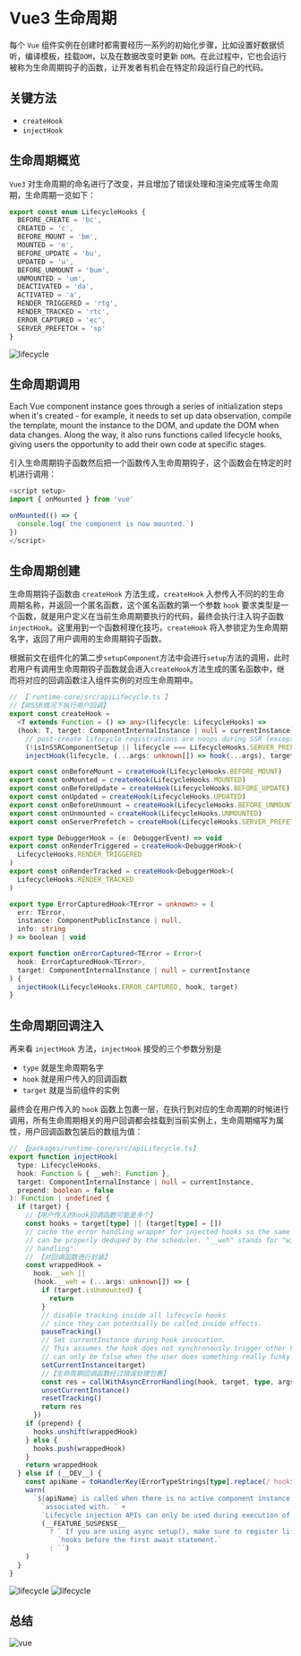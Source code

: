 # Vue3 生命周期

每个 `Vue` 组件实例在创建时都需要经历一系列的初始化步骤，比如设置好数据侦听，编译模板，挂载`DOM`，以及在数据改变时更新 `DOM`。在此过程中，它也会运行被称为生命周期钩子的函数，让开发者有机会在特定阶段运行自己的代码。

## 关键方法

- `createHook`
- `injectHook`

## 生命周期概览

`Vue3` 对生命周期的命名进行了改变，并且增加了错误处理和渲染完成等生命周期，生命周期一览如下：

```ts
export const enum LifecycleHooks {
  BEFORE_CREATE = 'bc',
  CREATED = 'c',
  BEFORE_MOUNT = 'bm',
  MOUNTED = 'm',
  BEFORE_UPDATE = 'bu',
  UPDATED = 'u',
  BEFORE_UNMOUNT = 'bum',
  UNMOUNTED = 'um',
  DEACTIVATED = 'da',
  ACTIVATED = 'a',
  RENDER_TRIGGERED = 'rtg',
  RENDER_TRACKED = 'rtc',
  ERROR_CAPTURED = 'ec',
  SERVER_PREFETCH = 'sp'
}
```

![lifecycle](./assets/lifecycle.png)

## 生命周期调用

Each Vue component instance goes through a series of initialization steps when it's created - for example, it needs to set up data observation, compile the template, mount the instance to the DOM, and update the DOM when data changes. Along the way, it also runs functions called lifecycle hooks, giving users the opportunity to add their own code at specific stages.

引入生命周期钩子函数然后把一个函数传入生命周期钩子，这个函数会在特定的时机进行调用：

```js
<script setup>
import { onMounted } from 'vue'

onMounted(() => {
  console.log(`the component is now mounted.`)
})
</script>
```

## 生命周期创建

生命周期钩子函数由 `createHook` 方法生成，`createHook` 入参传入不同的的生命周期名称，并返回一个匿名函数，这个匿名函数的第一个参数 `hook` 要求类型是一个函数，就是用户定义在当前生命周期要执行的代码，最终会执行注入钩子函数 `injectHook`。这里用到一个函数柯理化技巧，`createHook` 将入参锁定为生命周期名字，返回了用户调用的生命周期钩子函数。

根据前文在组件化的第二步`setupComponent`方法中会进行`setup`方法的调用，此时若用户有调用生命周期钩子函数就会进入`createHook`方法生成的匿名函数中，继而将对应的回调函数注入组件实例的对应生命周期中。

```ts
// 【`runtime-core/src/apiLifecycle.ts`】
//【非SSR情况下执行用户回调】
export const createHook =
  <T extends Function = () => any>(lifecycle: LifecycleHooks) =>
  (hook: T, target: ComponentInternalInstance | null = currentInstance) =>
    // post-create lifecycle registrations are noops during SSR (except for serverPrefetch)
    (!isInSSRComponentSetup || lifecycle === LifecycleHooks.SERVER_PREFETCH) &&
    injectHook(lifecycle, (...args: unknown[]) => hook(...args), target)

export const onBeforeMount = createHook(LifecycleHooks.BEFORE_MOUNT)
export const onMounted = createHook(LifecycleHooks.MOUNTED)
export const onBeforeUpdate = createHook(LifecycleHooks.BEFORE_UPDATE)
export const onUpdated = createHook(LifecycleHooks.UPDATED)
export const onBeforeUnmount = createHook(LifecycleHooks.BEFORE_UNMOUNT)
export const onUnmounted = createHook(LifecycleHooks.UNMOUNTED)
export const onServerPrefetch = createHook(LifecycleHooks.SERVER_PREFETCH)

export type DebuggerHook = (e: DebuggerEvent) => void
export const onRenderTriggered = createHook<DebuggerHook>(
  LifecycleHooks.RENDER_TRIGGERED
)
export const onRenderTracked = createHook<DebuggerHook>(
  LifecycleHooks.RENDER_TRACKED
)

export type ErrorCapturedHook<TError = unknown> = (
  err: TError,
  instance: ComponentPublicInstance | null,
  info: string
) => boolean | void

export function onErrorCaptured<TError = Error>(
  hook: ErrorCapturedHook<TError>,
  target: ComponentInternalInstance | null = currentInstance
) {
  injectHook(LifecycleHooks.ERROR_CAPTURED, hook, target)
}
```

## 生命周期回调注入

再来看 `injectHook` 方法，`injectHook` 接受的三个参数分别是

- `type` 就是生命周期名字
- `hook` 就是用户传入的回调函数
- `target` 就是当前组件的实例

最终会在用户传入的 `hook` 函数上包裹一层，在执行到对应的生命周期的时候进行调用，所有生命周期相关的用户回调都会挂载到当前实例上，生命周期缩写为属性，用户回调函数包装后的数组为值：

```ts
// 【packages/runtime-core/src/apiLifecycle.ts】
export function injectHook(
  type: LifecycleHooks,
  hook: Function & { __weh?: Function },
  target: ComponentInternalInstance | null = currentInstance,
  prepend: boolean = false
): Function | undefined {
  if (target) {
    //【用户传入的hook回调函数可能是多个】
    const hooks = target[type] || (target[type] = [])
    // cache the error handling wrapper for injected hooks so the same hook
    // can be properly deduped by the scheduler. "__weh" stands for "with error
    // handling".
    // 【对回调函数进行封装】
    const wrappedHook =
      hook.__weh ||
      (hook.__weh = (...args: unknown[]) => {
        if (target.isUnmounted) {
          return
        }
        // disable tracking inside all lifecycle hooks
        // since they can potentially be called inside effects.
        pauseTracking()
        // Set currentInstance during hook invocation.
        // This assumes the hook does not synchronously trigger other hooks, which
        // can only be false when the user does something really funky.
        setCurrentInstance(target)
        //【生命周期回调函数经过错误处理包裹】
        const res = callWithAsyncErrorHandling(hook, target, type, args)
        unsetCurrentInstance()
        resetTracking()
        return res
      })
    if (prepend) {
      hooks.unshift(wrappedHook)
    } else {
      hooks.push(wrappedHook)
    }
    return wrappedHook
  } else if (__DEV__) {
    const apiName = toHandlerKey(ErrorTypeStrings[type].replace(/ hook$/, ''))
    warn(
      `${apiName} is called when there is no active component instance to be ` +
        `associated with. ` +
        `Lifecycle injection APIs can only be used during execution of setup().` +
        (__FEATURE_SUSPENSE__
          ? ` If you are using async setup(), make sure to register lifecycle ` +
            `hooks before the first await statement.`
          : ``)
    )
  }
}
```

![lifecycle](./assets/lifecycle1.png)
![lifecycle](./assets/lifecycle2.png)

## 总结

![vue](./assets/vue3生命周期.png)
